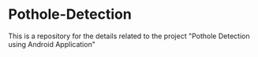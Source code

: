 # Pothole-Detection
This is a repository for the details related to the project "Pothole Detection using Android Application" 
